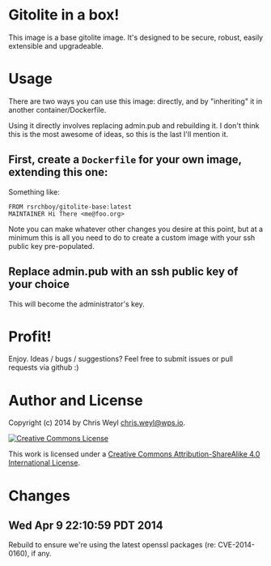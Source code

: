# Gitolite in a box!

This image is a base gitolite image.  It's designed to be secure, robust,
easily extensible and upgradeable.

# Usage

There are two ways you can use this image:  directly, and by "inheriting" it
in another container/Dockerfile.

Using it directly involves replacing admin.pub and rebuilding it.  I don't
think this is the most awesome of ideas, so this is the last I'll mention it.

## First, create a ```Dockerfile``` for your own image, extending this one:

Something like:

```
FROM rsrchboy/gitolite-base:latest
MAINTAINER Hi There <me@foo.org>
```

Note you can make whatever other changes you desire at this point, but at a
minimum this is all you need to do to create a custom image with your ssh
public key pre-populated.

## Replace admin.pub with an ssh public key of your choice

This will become the administrator's key.

# Profit!

Enjoy.  Ideas / bugs / suggestions?  Feel free to submit issues or pull
requests via github :)

# Author and License

Copyright (c) 2014 by Chris Weyl <chris.weyl@wps.io>.

<a rel="license" href="http://creativecommons.org/licenses/by-sa/4.0/"><img alt="Creative Commons License" style="border-width:0" src="http://i.creativecommons.org/l/by-sa/4.0/88x31.png" /></a>

This work is licensed under a <a rel="license" href="http://creativecommons.org/licenses/by-sa/4.0/">Creative Commons Attribution-ShareAlike 4.0 International License</a>.

# Changes

## Wed Apr  9 22:10:59 PDT 2014

Rebuild to ensure we're using the latest openssl packages (re: CVE-2014-0160),
if any.
